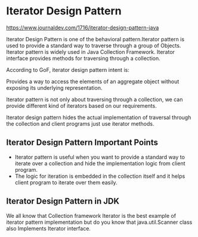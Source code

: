 # Iterator Design Pattern

https://www.journaldev.com/1716/iterator-design-pattern-java

Iterator Design Pattern is one of the behavioral pattern.Iterator pattern is used to provide a standard way to traverse
through a group of Objects. Iterator pattern is widely used in Java Collection Framework. Iterator interface provides
methods for traversing through a collection.

According to GoF, iterator design pattern intent is:

Provides a way to access the elements of an aggregate object without exposing its underlying representation.

Iterator pattern is not only about traversing through a collection, we can provide different kind of iterators based on
our requirements.

Iterator design pattern hides the actual implementation of traversal through the collection and client programs just use
iterator methods.

## Iterator Design Pattern Important Points

- Iterator pattern is useful when you want to provide a standard way to iterate over a collection and hide the
  implementation logic from client program.
- The logic for iteration is embedded in the collection itself and it helps client program to iterate over them easily.

## Iterator Design Pattern in JDK

We all know that Collection framework Iterator is the best example of iterator pattern implementation but do you know
that java.util.Scanner class also Implements Iterator interface.
